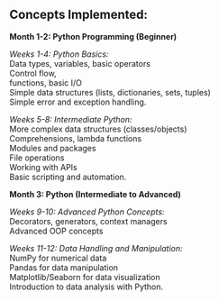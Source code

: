 ## Concepts Implemented:

**Month 1-2: Python Programming (Beginner)**

*Weeks 1-4: Python Basics:*  
Data types, variables, basic operators  
Control flow,  
functions, basic I/O  
Simple data structures (lists, dictionaries, sets, tuples)  
Simple error and exception handling.  
  
*Weeks 5-8: Intermediate Python:*  
More complex data structures (classes/objects)  
Comprehensions, lambda functions  
Modules and packages  
File operations  
Working with APIs  
Basic scripting and automation.  
  
**Month 3: Python (Intermediate to Advanced)**  

*Weeks 9-10: Advanced Python Concepts:*  
Decorators, generators, context managers  
Advanced OOP concepts  
  
*Weeks 11-12: Data Handling and Manipulation:*  
NumPy for numerical data  
Pandas for data manipulation  
Matplotlib/Seaborn for data visualization  
Introduction to data analysis with Python.  
